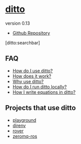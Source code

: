 # [ditto]()
version 0.13

- [Github Repository](http://github.com/chutsu/ditto/)

[ditto:searchbar]

## FAQ
- [How do I use ditto?](#docs/how_do_i_use_ditto)
- [How does it work?](#docs/how_does_it_work)
- [Why use ditto?](#docs/why_use_ditto)
- [How do I run ditto locally?](#docs/how_do_i_run_ditto_locally)
- [How I write equations in ditto?](#docs/maths_demo)

## Projects that use ditto
- [playground](http://chutsu.github.io/playground)
- [direnv](http://direnv.net)
- [rover](http://wallarelvo.github.io/rover)
- [zeromq-ros](http://wallarelvo.github.io/zeromq-ros)
